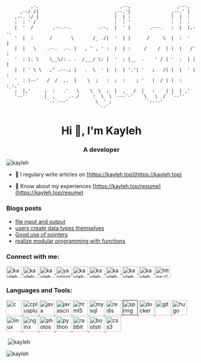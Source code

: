 <!--### Hi there 👋-->
```
         ,-.                              ,--,                 ,---,
     ,--/ /|                            ,--.'|               ,--.' |
   ,--. :/ |                            |  | :               |  |  :
   :  : ' /                             :  : '               :  :  :
   |  '  /       ,--.--.          .--,  |  ' |       ,---.   :  |  |,--.
   '  |  :      /       \       /_ ./|  '  | |      /     \  |  :  '   |
   |  |   \    .--.  .-. |   , ' , ' :  |  | :     /    /  | |  |   /' :
   '  : |. \    \__\/: . .  /___/ \: |  '  : |__  .    ' / | '  :  | | |
   |  | ' \ \   ," .--.; |   .  \  ' |  |  | '.'| '   ;   /| |  |  ' | :
   '  : |--'   /  /  ,.  |    \  ;   :  ;  :    ; '   |  / | |  :  :_:,'
   ;  |,'     ;  :   .'   \    \  \  ;  |  ,   /  |   :    | |  | ,'
   '--'       |  ,     .-./     :  \  \  ---`-'    \   \  /  `--''
               `--`---'          \  ' ;             `----'
                                  `--`
```
<h1 align="center">Hi 👋, I'm Kayleh</h1>
<h3 align="center">A developer</h3>

<p align="left">
<img src="https://komarev.com/ghpvc/?username=kayleh&label=Profile%20views&color=0e75b6&style=flat" alt="kayleh" /> 
</p>

- 📝 I regulary write articles on [https://kayleh.top](https://kayleh.top)

- 📄 Know about my experiences [https://kayleh.top/resume](https://kayleh.top/resume)

### Blogs posts
<!-- BLOG-POST-LIST:START -->
- [file input and output](https://kayleh.top/file-input-and-output/)
- [users create data types themselves](https://kayleh.top/users-create-data-types-themselves/)
- [Good use of pointers](https://kayleh.top/Good-use-of-pointers/)
- [realize modular programming with functions](https://kayleh.top/realize-modular-programming-with-functions/)
<!-- BLOG-POST-LIST:END --> 

<p align="left">
<h3 align="left">Connect with me:</h3>
<a href="https://github.com/Kayleh" target="blank">
<img align="center" src="https://cdn.jsdelivr.net/npm/simple-icons@3.0.1/icons/github.svg" alt="kayleh" height="30" width="40" />
</a>
<a href="mailto:kaylehisdied@gmail.com" target="blank">
<img align="center" src="https://cdn.jsdelivr.net/npm/simple-icons@3.0.1/icons/google.svg" alt="kayleh" height="30" width="40" />
</a>
<a href="https://twitter.com/kayleh" target="blank">
<img align="center" src="https://cdn.jsdelivr.net/npm/simple-icons@3.0.1/icons/twitter.svg" alt="kayleh" height="30" width="40" />
</a>
<a href="https://linkedin.com/in/yaojinqing" target="blank">
<img align="center" src="https://cdn.jsdelivr.net/npm/simple-icons@3.0.1/icons/linkedin.svg" alt="yaojinqing" height="30" width="40" />
</a>
<a href="https://stackoverflow.com/users/kayleh" target="blank">
<img align="center" src="https://cdn.jsdelivr.net/npm/simple-icons@3.0.1/icons/stackoverflow.svg" alt="kayleh" height="30" width="40" />
</a>
<a href="https://fb.com/kayleh" target="blank">
<img align="center" src="https://cdn.jsdelivr.net/npm/simple-icons@3.0.1/icons/facebook.svg" alt="kayleh" height="30" width="40" />
</a>
<a href="https://instagram.com/kayleh" target="blank">
<img align="center" src="https://cdn.jsdelivr.net/npm/simple-icons@3.0.1/icons/instagram.svg" alt="kayleh" height="30" width="40" />
</a>
<a href="https://www.youtube.com/c/kayleh" target="blank">
<img align="center" src="https://cdn.jsdelivr.net/npm/simple-icons@3.0.1/icons/youtube.svg" alt="kayleh" height="30" width="40" />
</a>
<a href="https://www.leetcode.com/kayleh" target="blank">
<img align="center" src="https://cdn.jsdelivr.net/npm/simple-icons@3.0.1/icons/leetcode.svg" alt="kayleh" height="30" width="40" />
</a>
<a href="https://kayleh.top/atom.xml" target="blank">
<img align="center" src="https://cdn.jsdelivr.net/npm/simple-icons@3.0.1/icons/rss.svg" alt="https://kayleh.top/atom.xml" height="30" width="40" />
</a>

</p>

<h3 align="left">Languages and Tools:</h3>
<p align="left"> 
<!-- <a href="https://getbootstrap.com" target="_blank"> <img src="https://devicons.github.io/devicon/devicon.git/icons/bootstrap/bootstrap-plain.svg" alt="bootstrap" width="40" height="40"/> </a> -->
 <a href="https://www.cprogramming.com/" target="_blank"> <img src="https://devicons.github.io/devicon/devicon.git/icons/c/c-original.svg" alt="c" width="40" height="40"/> </a> 
 <a href="https://www.w3schools.com/cpp/" target="_blank"> <img src="https://devicons.github.io/devicon/devicon.git/icons/cplusplus/cplusplus-original.svg" alt="cplusplus" width="40" height="40"/> </a> 
 <a href="https://www.java.com" target="_blank"> <img src="https://devicons.github.io/devicon/devicon.git/icons/java/java-original-wordmark.svg" alt="java" width="40" height="40"/> </a> 
  <a href="https://developer.mozilla.org/en-US/docs/Web/JavaScript" target="_blank"> <img src="https://devicons.github.io/devicon/devicon.git/icons/javascript/javascript-original.svg" alt="javascript" width="40" height="40"/> </a> 
   <a href="https://www.w3.org/html/" target="_blank"> <img src="https://devicons.github.io/devicon/devicon.git/icons/html5/html5-original-wordmark.svg" alt="html5" width="40" height="40"/> </a> 
   <a href="https://www.mysql.com/" target="_blank"> <img src="https://devicons.github.io/devicon/devicon.git/icons/mysql/mysql-original-wordmark.svg" alt="mysql" width="40" height="40"/> </a> 
    <a href="https://redis.io" target="_blank"> <img src="https://devicons.github.io/devicon/devicon.git/icons/redis/redis-original-wordmark.svg" alt="redis" width="40" height="40"/> </a> 
     <a href="" target="_blank"> <img src="https://www.vectorlogo.zone/logos/springio/springio-icon.svg" alt="spring" width="40" height="40"/> </a> 
 <!-- <a href="https://www.w3schools.com/css/" target="_blank"> <img src="https://devicons.github.io/devicon/devicon.git/icons/css3/css3-original-wordmark.svg" alt="css3" width="40" height="40"/> </a>  -->
 <a href="https://www.docker.com/" target="_blank"> <img src="https://devicons.github.io/devicon/devicon.git/icons/docker/docker-original-wordmark.svg" alt="docker" width="40" height="40"/> </a> 
 <a href="https://git-scm.com/" target="_blank"> <img src="https://www.vectorlogo.zone/logos/git-scm/git-scm-icon.svg" alt="git" width="40" height="40"/> </a> 
 <!-- <a href="https://www.w3.org/html/" target="_blank"> <img src="https://devicons.github.io/devicon/devicon.git/icons/html5/html5-original-wordmark.svg" alt="html5" width="40" height="40"/> </a>  -->
 <a href="https://gohugo.io/" target="_blank"> <img src="https://api.iconify.design/logos-hugo.svg" alt="hugo" width="40" height="40"/> </a> 
 <!-- <a href="https://www.java.com" target="_blank"> <img src="https://devicons.github.io/devicon/devicon.git/icons/java/java-original-wordmark.svg" alt="java" width="40" height="40"/> </a>  -->
 <!-- <a href="https://developer.mozilla.org/en-US/docs/Web/JavaScript" target="_blank"> <img src="https://devicons.github.io/devicon/devicon.git/icons/javascript/javascript-original.svg" alt="javascript" width="40" height="40"/> </a>  -->
 <a href="https://www.linux.org/" target="_blank"> <img src="https://devicons.github.io/devicon/devicon.git/icons/linux/linux-original.svg" alt="linux" width="40" height="40"/> </a> 
 <!-- <a href="https://www.mysql.com/" target="_blank"> <img src="https://devicons.github.io/devicon/devicon.git/icons/mysql/mysql-original-wordmark.svg" alt="mysql" width="40" height="40"/> </a>  -->
 <a href="https://www.nginx.com" target="_blank"> <img src="https://devicons.github.io/devicon/devicon.git/icons/nginx/nginx-original.svg" alt="nginx" width="40" height="40"/> </a> 
 <a href="https://www.photoshop.com/en" target="_blank"> <img src="https://devicons.github.io/devicon/devicon.git/icons/photoshop/photoshop-plain.svg" alt="photoshop" width="40" height="40"/> </a> 
 <a href="https://www.python.org" target="_blank"> <img src="https://devicons.github.io/devicon/devicon.git/icons/python/python-original.svg" alt="python" width="40" height="40"/> </a> 
 <a href="https://www.rabbitmq.com" target="_blank"> <img src="https://www.vectorlogo.zone/logos/rabbitmq/rabbitmq-icon.svg" alt="rabbitMQ" width="40" height="40"/> </a> 
 <!-- <a href="https://redis.io" target="_blank"> <img src="https://devicons.github.io/devicon/devicon.git/icons/redis/redis-original-wordmark.svg" alt="redis" width="40" height="40"/> </a>  -->
 <!-- <a href="" target="_blank"> <img src="https://www.vectorlogo.zone/logos/springio/springio-icon.svg" alt="spring" width="40" height="40"/> </a>  -->
 <a href="https://getbootstrap.com" target="_blank"> <img src="https://devicons.github.io/devicon/devicon.git/icons/bootstrap/bootstrap-plain.svg" alt="bootstrap" width="40" height="40"/> </a>
 <a href="https://www.w3schools.com/css/" target="_blank"> <img src="https://devicons.github.io/devicon/devicon.git/icons/css3/css3-original-wordmark.svg" alt="css3" width="40" height="40"/> </a> 
 </p>


<p>&nbsp;<img align="center" src="https://github-readme-stats.vercel.app/api?username=kayleh&show_icons=true&bg_color=30,e96443,904e95&title_color=fff&text_color=fff&hide=stars,prs,contribs" alt="kayleh" /></p>
<p><img align="left" src="https://github-readme-stats.vercel.app/api/top-langs/?username=kayleh&layout=compact&hide=javascript,HTML,TSQL,css" alt="kayleh" /></p>

<!--[![Anurag's github stats](https://github-readme-stats.vercel.app/api?username=kayleh)](https://github.com/anuraghazra/github-readme-stats)-->

<!--
**Kayleh/kayleh** is a ✨ _special_ ✨ repository because its `README.md` (this file) appears on your GitHub profile.



Here are some ideas to get you started:

- 🔭 I’m currently working on ...
- 🌱 I’m currently learning ...
- 👯 I’m looking to collaborate on ...
- 🤔 I’m looking for help with ...
- 💬 Ask me about ...
- 📫 How to reach me: ...
- 😄 Pronouns: ...
- ⚡ Fun fact: ...
-->
